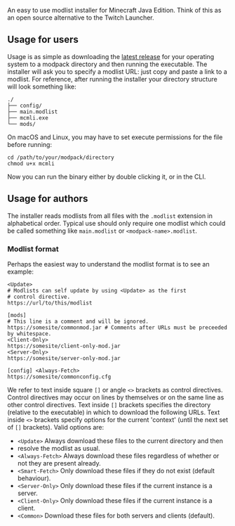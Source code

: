 An easy to use modlist installer for Minecraft Java Edition. Think of this as an
open source alternative to the Twitch Launcher.

## Usage for users

Usage is as simple as downloading the [latest release](https://github.com/rleathart/mcmli/releases)
for your operating system to a modpack directory and then running the executable.
The installer will ask you to specify a modlist URL: just copy and paste a link
to a modlist.
For reference, after running the installer your directory structure will look
something like:
```
./
├── config/
├── main.modlist
├── mcmli.exe
└── mods/
```

On macOS and Linux, you may have to set execute permissions for the file before
running:
```
cd /path/to/your/modpack/directory
chmod u+x mcmli
```
Now you can run the binary either by double clicking it, or in the CLI.

## Usage for authors

The installer reads modlists from all files with the `.modlist` extension in
alphabetical order. Typical use should only require one modlist which could be
called something like `main.modlist` or `<modpack-name>.modlist`.

### Modlist format

Perhaps the easiest way to understand the modlist format is to see an example:
```
<Update>
# Modlists can self update by using <Update> as the first
# control directive.
https://url/to/this/modlist

[mods]
# This line is a comment and will be ignored.
https://somesite/commonmod.jar # Comments after URLs must be preceeded by whitespace.
<Client-Only>
https://somesite/client-only-mod.jar
<Server-Only>
https://somesite/server-only-mod.jar

[config] <Always-Fetch>
https://somesite/commonconfig.cfg
```
We refer to text inside square `[]` or angle `<>` brackets as control directives.
Control directives may occur on lines by themselves or on the same line as other
control directives. Text inside `[]` brackets specifies the directory (relative
to the executable) in which to download the following URLs. Text inside `<>`
brackets specify options for the current 'context' (until the next set of `[]`
brackets). Valid options are:
-  `<Update>` Always download these files to the current directory and then
-  resolve the modlist as usual.
-  `<Always-Fetch>` Always download these files regardless of whether or not
they are present already.
-  `<Smart-Fetch>` Only download these files if they do not exist (default behaviour).
-  `<Server-Only>` Only download these files if the current instance is a server.
-  `<Client-Only>` Only download these files if the current instance is a client.
-  `<Common>` Download these files for both servers and clients (default).

